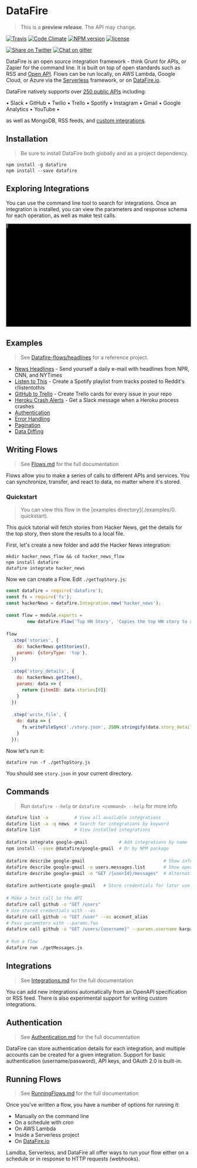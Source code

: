 # DataFire
> This is a **preview release**. The API may change.

[![Travis][travis-image]][travis-link]
[![Code Climate][climate-image]][climate-link]
[![NPM version][npm-image]][npm-link]
[![license](https://img.shields.io/badge/license-MIT-blue.svg)](https://www.npmjs.com/package/datafire)
<!--[![Dependency status][deps-image]][deps-link]
[![devDependency status][devdeps-image]][devdeps-link]-->
[![Share on Twitter][twitter-image]][twitter-link]
[![Chat on gitter][gitter-image]][gitter-link]

DataFire is an open source integration framework - think Grunt for APIs, or Zapier for the command line.
It is built on top of open standards such as RSS and
[Open API](https://github.com/OAI/OpenAPI-Specification). Flows can be run locally, on
AWS Lambda, Google Cloud, or Azure via the [Serverless](https://github.com/serverless/serverless) framework, or on
[DataFire.io](https://datafire.io).

DataFire natively supports over
[250 public APIs](https://github.com/DataFire/Integrations/tree/master/integrations) including:

&bull; Slack &bull; GitHub &bull; Twilio &bull; Trello &bull; Spotify &bull;
Instagram &bull; Gmail &bull; Google Analytics &bull; YouTube &bull;

as well as MongoDB, RSS feeds, and [custom integrations](docs/Integrations.md).

## Installation
> Be sure to install DataFire both globally and as a project dependency.

```
npm install -g datafire
npm install --save datafire
```

## Exploring Integrations
You can use the command line tool to search for integrations. Once an integration
is installed, you can view the parameters and response schema for each operation,
as well as make test calls.

![Exploing Integrations](./docs/explore.gif)


## Examples
> See [Datafire-flows/headlines](https://github.com/DataFire-flows/headlines) for a reference project.

* [News Headlines](https://github.com/DataFire-flows/headlines) - Send yourself a daily e-mail with headlines from NPR, CNN, and NYTimes
* [Listen to This](examples/listen_to_this) - Create a Spotify playlist from tracks posted to Reddit's r/listentothis
* [GitHub to Trello](examples/github_to_trello) - Create Trello cards for every issue in your repo
* [Heroku Crash Alerts](examples/crash_alerts) - Get a Slack message when a Heroku process crashes
* [Authentication](examples/1.%20authentication)
* [Error Handling](examples/2.%20error_handling)
* [Pagination](examples/3.%20pagination)
* [Data Diffing](examples/4.%20data_diffing)


## Writing Flows
> See [Flows.md](./docs/Flows.md) for the full documentation

Flows allow you to make a series of calls to different APIs and services.
You can synchronize, transfer, and react to data, no matter where it's stored.

### Quickstart
> You can view this flow in the [examples directory](./examples/0. quickstart).

This quick tutorial will fetch stories from Hacker News, get the details
for the top story, then store the results to a local file.

First, let's create a new folder and add the Hacker News integration:
```
mkdir hacker_news_flow && cd hacker_news_flow
npm install datafire
datafire integrate hacker_news
```

Now we can create a Flow. Edit `./getTopStory.js`:
```js
const datafire = require('datafire');
const fs = require('fs');
const hackerNews = datafire.Integration.new('hacker_news');

const flow = module.exports =
        new datafire.Flow('Top HN Story', 'Copies the top HN story to a local file');

flow
  .step('stories', {
    do: hackerNews.getStories(),
    params: {storyType: 'top'},
  })

  .step('story_details', {
    do: hackerNews.getItem(),
    params: data => {
      return {itemID: data.stories[0]}
    }
  })

  .step('write_file', {
    do: data => {
      fs.writeFileSync('./story.json', JSON.stringify(data.story_details, null, 2));
    }
  });
```

Now let's run it:
```
datafire run -f ./getTopStory.js
```
You should see `story.json` in your current directory.

## Commands
> Run `datafire --help` or `datafire <command> --help` for more info

```bash
datafire list -a          # View all available integrations
datafire list -a -q news  # Search for integrations by keyword
datafire list             # View installed integrations

datafire integrate google-gmail            # Add integrations by name
npm install --save @datafire/google-gmail  # Or by NPM package

datafire describe google-gmail                              # Show info and operations
datafire describe google-gmail -o users.messages.list       # Show operation details
datafire describe google-gmail -o "GET /{userId}/messages"  # Alternative operation name

datafire authenticate google-gmail   # Store credentials for later use

# Make a test call to the API
datafire call github -o "GET /users"
# Use stored credentials with --as
datafire call github -o "GET /user" --as account_alias
# Pass parameters with --params.foo
datafire call github -o "GET /users/{username}" --params.username karpathy

# Run a flow
datafire run ./getMessages.js
```

## Integrations
> See [Integrations.md](./docs/Integrations.md) for the full documentation

You can add new integrations automatically from an OpenAPI specification or RSS feed.
There is also experimental support for writing custom integrations.

## Authentication
> See [Authentication.md](./docs/Authentication.md) for the full documentation

DataFire can store authentication details for each integration, and multiple accounts
can be created for a given integration.
Support for basic authentication (username/password), API keys, and OAuth 2.0 is built-in.

## Running Flows
> See [RunningFlows.md](./docs/RunningFlows.md) for the full documentation

Once you've written a flow, you have a number of options for running it:

* Manually on the command line
* On a schedule with cron
* On AWS Lambda
* Inside a Serverless project
* On [DataFire.io](https://datafire.io)

Lamdba, Serverless, and DataFire all offer ways to run your flow
either on a schedule or in response to HTTP requests (webhooks).

[twitter-image]: https://img.shields.io/twitter/url/http/github.com/DataFire/DataFire.svg?style=social
[twitter-link]: https://twitter.com/intent/tweet?text=DataFire%20-%20open+source+integration+framework:&url=http%3A%2F%2Fgithub.com%2FDataFire%2FDataFire
[gitter-image]: https://badges.gitter.im/DataFire/DataFire.png
[gitter-link]: https://gitter.im/DataFire/Lobby
[npm-image]: https://img.shields.io/npm/v/datafire.svg
[npm-link]: https://npmjs.org/package/datafire
[travis-image]: https://travis-ci.org/DataFire/DataFire.svg?branch=master
[travis-link]: https://travis-ci.org/DataFire/DataFire
[climate-image]: https://codeclimate.com/github/DataFire/DataFire.png
[climate-link]: https://codeclimate.com/github/DataFire/DataFire
[deps-image]: https://img.shields.io/david/DataFire/DataFire.svg
[deps-link]: https://david-dm.org/DataFire/DataFire
[devdeps-image]: https://img.shields.io/david/dev/DataFire/DataFire.svg
[devdeps-link]: https://david-dm.org/DataFire/DataFire#info=devDependencies
